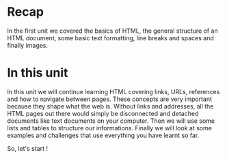 # Recap

In the first unit we covered the basics of HTML, the general structure of an HTML document, some basic text formatting, line breaks and spaces and finally images.

# In this unit

In this unit we will continue learning HTML covering links, URLs, references and how to navigate between pages. These concepts are very important because they shape what the web is. Without links and addresses, all the HTML pages out there would simply be disconnected and detached documents like text documents on your computer.
Then we will use some lists and tables to structure our informations. Finally we will look at some examples and challenges that use everything you have learnt so far.

So, let's start !
